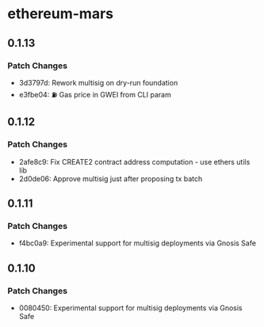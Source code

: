 # ethereum-mars

## 0.1.13

### Patch Changes

- 3d3797d: Rework multisig on dry-run foundation
- e3fbe04: ⛽️ Gas price in GWEI from CLI param

## 0.1.12

### Patch Changes

- 2afe8c9: Fix CREATE2 contract address computation - use ethers utils lib
- 2d0de06: Approve multisig just after proposing tx batch

## 0.1.11

### Patch Changes

- f4bc0a9: Experimental support for multisig deployments via Gnosis Safe

## 0.1.10

### Patch Changes

- 0080450: Experimental support for multisig deployments via Gnosis Safe
